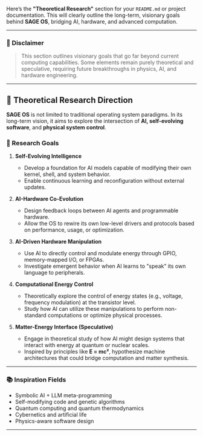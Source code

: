 <!--
─────────────────────────────────────────────────────────────────────────────
SAGE OS — Copyright (c) 2025 Ashish Vasant Yesale (ashishyesale007@gmail.com)
SPDX-License-Identifier: BSD-3-Clause OR Proprietary
SAGE OS is dual-licensed under the BSD 3-Clause License and a Commercial License.

This file is part of the SAGE OS Project.
─────────────────────────────────────────────────────────────────────────────
-->
Here’s the **"Theoretical Research"** section for your `README.md` or project documentation. This will clearly outline the long-term, visionary goals behind **SAGE OS**, bridging AI, hardware, and advanced computation.

---
### 📌 Disclaimer

> This section outlines visionary goals that go far beyond current computing capabilities. Some elements remain purely theoretical and speculative, requiring future breakthroughs in physics, AI, and hardware engineering.

--- 

## 🧬 Theoretical Research Direction

**SAGE OS** is not limited to traditional operating system paradigms. In its long-term vision, it aims to explore the intersection of **AI, self-evolving software**, and **physical system control**.

### 🔭 Research Goals

1. **Self-Evolving Intelligence**

   * Develop a foundation for AI models capable of modifying their own kernel, shell, and system behavior.
   * Enable continuous learning and reconfiguration without external updates.

2. **AI-Hardware Co-Evolution**

   * Design feedback loops between AI agents and programmable hardware.
   * Allow the OS to rewire its own low-level drivers and protocols based on performance, usage, or optimization.

3. **AI-Driven Hardware Manipulation**

   * Use AI to directly control and modulate energy through GPIO, memory-mapped I/O, or FPGAs.
   * Investigate emergent behavior when AI learns to "speak" its own language to peripherals.

4. **Computational Energy Control**

   * Theoretically explore the control of energy states (e.g., voltage, frequency modulation) at the transistor level.
   * Study how AI can utilize these manipulations to perform non-standard computations or optimize physical processes.

5. **Matter-Energy Interface (Speculative)**

   * Engage in theoretical study of how AI might design systems that interact with energy at quantum or nuclear scales.
   * Inspired by principles like **E = mc²**, hypothesize machine architectures that could bridge computation and matter synthesis.

---

### 📚 Inspiration Fields

* Symbolic AI + LLM meta-programming
* Self-modifying code and genetic algorithms
* Quantum computing and quantum thermodynamics
* Cybernetics and artificial life
* Physics-aware software design

---


